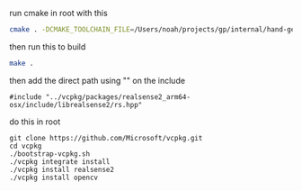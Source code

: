 run cmake in root with this

```sh
cmake . -DCMAKE_TOOLCHAIN_FILE=/Users/noah/projects/gp/internal/hand-gesture-cv/vcpkg/scripts/buildsystems/vcpkg.cmake
```

then run this to build

```sh
make .
```

then add the direct path using "" on the include

```
#include "../vcpkg/packages/realsense2_arm64-osx/include/librealsense2/rs.hpp"
```

do this in root

```
git clone https://github.com/Microsoft/vcpkg.git
cd vcpkg
./bootstrap-vcpkg.sh
./vcpkg integrate install
./vcpkg install realsense2
./vcpkg install opencv
```

